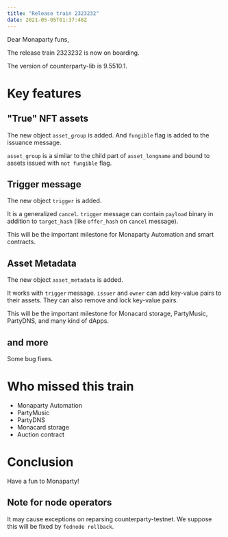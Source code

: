 ```yaml
---
title: "Release train 2323232"
date: 2021-05-05T01:37:48Z
---
```


Dear Monaparty funs,

The release train 2323232 is now on boarding.

The version of counterparty-lib is 9.5510.1.

# Key features

## "True" NFT assets

The new object `asset_group` is added.
And `fungible` flag is added to the issuance message.

`asset_group` is a similar to the child part of `asset_longname` and bound to assets issued with `not fungible` flag.

## Trigger message

The new object `trigger` is added.

It is a generalized `cancel`. `trigger` message can contain `payload` binary in addition to `target_hash` (like `offer_hash` on `cancel` message).

This will be the important milestone for Monaparty Automation and smart contracts.

## Asset Metadata

The new object `asset_metadata` is added.

It works with `trigger` message.
`issuer` and `owner` can add key-value pairs to their assets.
They can also remove and lock key-value pairs.

This will be the important milestone for Monacard storage, PartyMusic, PartyDNS, and many kind of dApps.

## and more

Some bug fixes.

# Who missed this train

* Monaparty Automation
* PartyMusic
* PartyDNS
* Monacard storage
* Auction contract

# Conclusion

Have a fun to Monaparty!


## Note for node operators

It may cause exceptions on reparsing counterparty-testnet. We suppose this will be fixed by `fednode rollback`.
